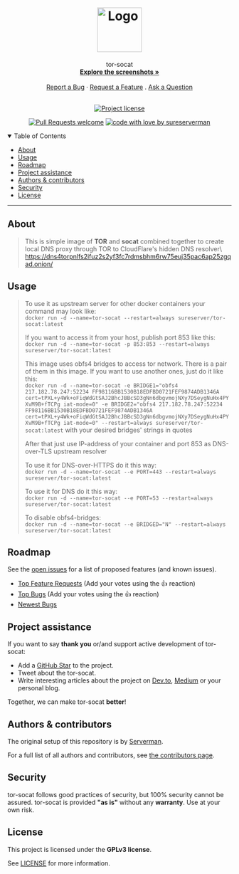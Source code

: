 <h1 align="center">
  <a href="https://github.com/sureserverman/tor-socat">
    <!-- Please provide path to your logo here -->
    <img src="docs/images/logo.svg" alt="Logo" width="100" height="100">
  </a>
</h1>

<div align="center">
  tor-socat
  <br />
  <a href="#about"><strong>Explore the screenshots »</strong></a>
  <br />
  <br />
  <a href="https://github.com/sureserverman/tor-socat/issues/new?assignees=&labels=bug&template=01_BUG_REPORT.md&title=bug%3A+">Report a Bug</a>
  ·
  <a href="https://github.com/sureserverman/tor-socat/issues/new?assignees=&labels=enhancement&template=02_FEATURE_REQUEST.md&title=feat%3A+">Request a Feature</a>
  .
  <a href="https://github.com/sureserverman/tor-socat/issues/new?assignees=&labels=question&template=04_SUPPORT_QUESTION.md&title=support%3A+">Ask a Question</a>
</div>

<div align="center">
<br />

[![Project license](https://img.shields.io/github/license/sureserverman/tor-socat.svg?style=flat-square)](LICENSE)

[![Pull Requests welcome](https://img.shields.io/badge/PRs-welcome-ff69b4.svg?style=flat-square)](https://github.com/sureserverman/tor-socat/issues?q=is%3Aissue+is%3Aopen+label%3A%22help+wanted%22)
[![code with love by sureserverman](https://img.shields.io/badge/%3C%2F%3E%20with%20%E2%99%A5%20by-sureserverman-ff1414.svg?style=flat-square)](https://github.com/sureserverman)

</div>

<details open="open">
<summary>Table of Contents</summary>

- [About](#about)
- [Usage](#usage)
- [Roadmap](#roadmap)
- [Project assistance](#project-assistance)
- [Authors & contributors](#authors--contributors)
- [Security](#security)
- [License](#license)

</details>

---

## About

> This is simple image of **TOR** and **socat** combined together to create local DNS proxy through TOR to CloudFlare's hidden DNS resolver\ 
> https://dns4torpnlfs2ifuz2s2yf3fc7rdmsbhm6rw75euj35pac6ap25zgqad.onion/

## Usage


> To use it as upstream server for other docker containers your command may look like:\
> `docker run -d --name=tor-socat --restart=always sureserver/tor-socat:latest`
> 
> If you want to access it from your host, publish port 853 like this:\
> `docker run -d --name=tor-socat -p 853:853 --restart=always sureserver/tor-socat:latest`
> 
> This image uses obfs4 bridges to access tor network. There is a pair of them in this image. If you want to use another ones, just do it like this:\
> `docker run -d --name=tor-socat -e BRIDGE1="obfs4 217.182.78.247:52234 FF98116BB1530B18EDFBD0721FEF9874ADB1346A cert=tPXL+y4Wk+oFiqWdGtSAJ2BhcJBBcSD3gNn6dbgvmojNXy7DSeygNuHx4PYXvM9B+fTCPg iat-mode=0" -e BRIDGE2="obfs4 217.182.78.247:52234 FF98116BB1530B18EDFBD0721FEF9874ADB1346A cert=tPXL+y4Wk+oFiqWdGtSAJ2BhcJBBcSD3gNn6dbgvmojNXy7DSeygNuHx4PYXvM9B+fTCPg iat-mode=0" --restart=always sureserver/tor-socat:latest`
> with your desired bridges' strings in quotes
> 
> After that just use IP-address of your container and port 853 as DNS-over-TLS upstream resolver
>
> To use it for DNS-over-HTTPS do it this way:\
> `docker run -d --name=tor-socat --e PORT=443 --restart=always sureserver/tor-socat:latest`
> 
> To use it for DNS do it this way:\
> `docker run -d --name=tor-socat --e PORT=53 --restart=always sureserver/tor-socat:latest`
>
> To disable obfs4-bridges:\
> `docker run -d --name=tor-socat --e BRIDGED="N" --restart=always sureserver/tor-socat:latest`


## Roadmap

See the [open issues](https://github.com/sureserverman/tor-socat/issues) for a list of proposed features (and known issues).

- [Top Feature Requests](https://github.com/sureserverman/tor-socat/issues?q=label%3Aenhancement+is%3Aopen+sort%3Areactions-%2B1-desc) (Add your votes using the 👍 reaction)
- [Top Bugs](https://github.com/sureserverman/tor-socat/issues?q=is%3Aissue+is%3Aopen+label%3Abug+sort%3Areactions-%2B1-desc) (Add your votes using the 👍 reaction)
- [Newest Bugs](https://github.com/sureserverman/tor-socat/issues?q=is%3Aopen+is%3Aissue+label%3Abug)

## Project assistance

If you want to say **thank you** or/and support active development of tor-socat:

- Add a [GitHub Star](https://github.com/sureserverman/tor-socat) to the project.
- Tweet about the tor-socat.
- Write interesting articles about the project on [Dev.to](https://dev.to/), [Medium](https://medium.com/) or your personal blog.

Together, we can make tor-socat **better**!

## Authors & contributors

The original setup of this repository is by [Serverman](https://github.com/sureserverman).

For a full list of all authors and contributors, see [the contributors page](https://github.com/sureserverman/tor-socat/contributors).

## Security

tor-socat follows good practices of security, but 100% security cannot be assured.
tor-socat is provided **"as is"** without any **warranty**. Use at your own risk.

## License

This project is licensed under the **GPLv3 license**.

See [LICENSE](LICENSE.md) for more information.
